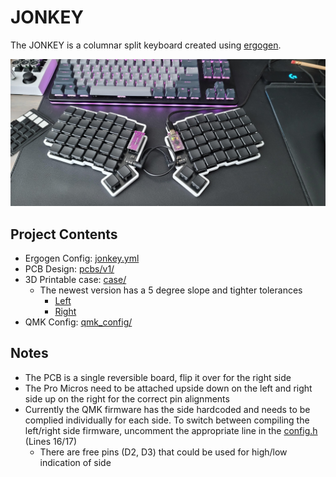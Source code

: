 # JONKEY

The JONKEY is a columnar split keyboard created using [ergogen](https://github.com/ergogen/ergogen).

![jonkey v1](assets/jonkey-v1.jpg)

## Project Contents
- Ergogen Config: [jonkey.yml](jonkey.yml)
- PCB Design: [pcbs/v1/](pcbs/v1/)
- 3D Printable case: [case/](case/)
  - The newest version has a 5 degree slope and tighter tolerances
    - [Left](case/Case%20-%20Left%20-%205deg.stl)
    - [Right](case/Case%20-%20Right%20-%205deg.stl)
- QMK Config: [qmk_config/](qmk_config/)


## Notes
- The PCB is a single reversible board, flip it over for the right side
- The Pro Micros need to be attached upside down on the left and right side up on the right for the correct pin alignments
- Currently the QMK firmware has the side hardcoded and needs to be complied individually for each side. To switch between compiling the left/right side firmware, uncomment the appropriate line in the [config.h](qmk_config/atomicjon/jonkey/config.h) (Lines 16/17)
  - There are free pins (D2, D3) that could be used for high/low indication of side
